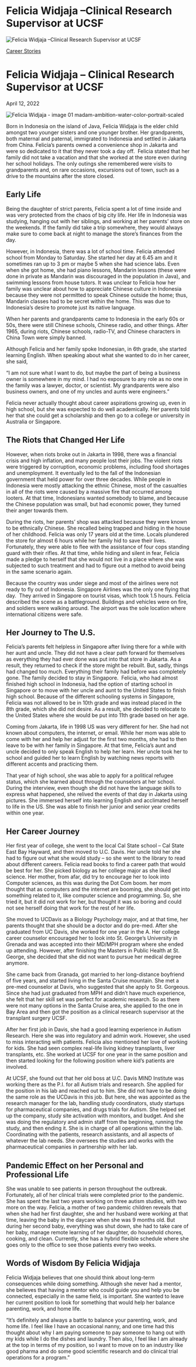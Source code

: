 # Felicia Widjaja –Clinical Research Supervisor at UCSF

![Felicia Widjaja –Clinical Research Supervisor at UCSF](https://madamambition.com/wp-content/uploads/2022/12/Felicia-Widjaja-image-01-madam-ambition-water-color-portrait-scaled-1.jpg)

[Career Stories](https://madamambition.com/category/career-stories/)

Felicia Widjaja – Clinical Research Supervisor at UCSF
======================================================

April 12, 2022

![](https://madamambition.com/wp-content/uploads/2022/12/Felicia-Widjaja-image-01-madam-ambition-water-color-portrait-scaled-1.jpg "Felicia Widjaja - image 01 madam-ambition-water-color-portrait-scaled")

Born in Indonesia on the island of Java, Felicia Widjaja is the elder child amongst two younger sisters and one younger brother. Her grandparents, both maternal and paternal, immigrated to Indonesia and settled in Jakarta from China. Felicia’s parents owned a convenience shop in Jakarta and were so dedicated to it that they never took a day off.  Felicia stated that her family did not take a vacation and that she worked at the store even during her school holidays. The only outings she remembered were visits to grandparents and, on rare occasions, excursions out of town, such as a drive to the mountains after the store closed.

Early Life
----------

Being the daughter of strict parents, Felicia spent a lot of time inside and was very protected from the chaos of big city life. Her life in Indonesia was studying, hanging out with her siblings, and working at her parents’ store on the weekends. If the family did take a trip somewhere, they would always make sure to come back at night to manage the store’s finances from the day.

However, in Indonesia, there was a lot of school time. Felicia attended school from Monday to Saturday. She started her day at 6.45 am and it sometimes ran up to 3 pm or maybe 5 when she had science labs. Even when she got home, she had piano lessons, Mandarin lessons (these were done in private as Mandarin was discouraged in the population in Java), and swimming lessons from house tutors. It was unclear to Felicia how her  family was unclear about how to appreciate Chinese culture in Indonesia because they were not permitted to speak Chinese outside the home; thus, Mandarin classes had to be secret within the home. This was due to Indonesia’s desire to promote just its native language.

When her parents and grandparents came to Indonesia in the early 60s or 50s, there were still Chinese schools, Chinese radio, and other things. After 1965, during riots, Chinese schools, radio-TV, and Chinese characters in China Town were simply banned.

Although Felicia and her family spoke Indonesian, in 6th grade, she started learning English. When speaking about what she wanted to do in her career, she said,

“I am not sure what I want to do, but maybe the part of being a business owner is somewhere in my mind. I had no exposure to any role as no one in the family was a lawyer, doctor, or scientist. My grandparents were also business owners, and one of my uncles and aunts were engineers.”

Felicia never actually thought about career aspirations growing up, even in high school, but she was expected to do well academically. Her parents told her that she could get a scholarship and then go to a college or university in Australia or Singapore.

The Riots that Changed Her Life
-------------------------------

However, when riots broke out in Jakarta in 1998, there was a financial crisis and high inflation, and many people lost their jobs. The violent riots were triggered by corruption, economic problems, including food shortages and unemployment. It eventually led to the fall of the Indonesian government that held power for over three decades. While people in Indonesia were mostly attacking the ethnic Chinese, most of the casualties in all of the riots were caused by a massive fire that occurred among looters. At that time, Indonesians wanted somebody to blame, and because the Chinese population was small, but had economic power, they turned their anger towards them.

During the riots, her parents’ shop was attacked because they were known to be ethnically Chinese. She recalled being trapped and hiding in the house of her childhood. Felicia was only 17 years old at the time. Locals plundered the store for almost 6 hours while her family hid to save their lives. Fortunately, they were able to flee with the assistance of four cops standing guard with their rifles. At that time, while hiding and silent in fear, Felicia made a pledge to herself that she would not live in a place where she was subjected to such treatment and had to figure out a method to avoid being in the same scenario again.

Because the country was under siege and most of the airlines were not ready to fly out of Indonesia. Singapore Airlines was the only one flying that day.  They arrived in Singapore on tourist visas, which took 1.5 hours. Felicia described the scene as a battleground. Buildings and vehicles were on fire, and soldiers were walking around. The airport was the sole location where international citizens were safe.

Her Journey to The U.S.
-----------------------

Felicia’s parents felt helpless in Singapore after living there for a while with her aunt and uncle. They did not have a clear path forward for themselves as everything they had ever done was put into that store in Jakarta. As a result, they returned to check if the store might be rebuilt. But, sadly, things had changed too much. Everything their family had before was completely gone. The family decided to stay in Singapore.  Felicia, who had almost finished high school in Indonesia, had the option of starting school in Singapore or to move with her uncle and aunt to the United States to finish high school. Because of the different schooling systems in Singapore, Felicia was not allowed to be in 10th grade and was instead placed in the 8th grade, which she did not desire. As a result, she decided to relocate to the United States where she would be put into 11th grade based on her age.

Coming from Jakarta, life in 1998 US was very different for her. She had not known about computers, the internet, or email. While her mom was able to come with her and help her adjust for the first two months, she had to then leave to be with her family in Singapore. At that time, Felicia’s aunt and uncle decided to only speak English to help her learn. Her uncle took her to school and guided her to learn English by watching news reports with different accents and practicing them.

That year of high school, she was able to apply for a political refugee status, which she learned about through the counselors at her school. During the interview, even though she did not have the language skills to express what happened, she relived the events of that day in Jakarta using pictures. She immersed herself into learning English and acclimated herself to life in the US. She was able to finish her junior and senior year credits within one year.

Her Career Journey
------------------

Her first year of college, she went to the local Cal State school – Cal State East Bay Hayward, and then moved to U.C. Davis. Her uncle told her she had to figure out what she would study – so she went to the library to read about different careers. Felicia read books to find a career path that would be best for her. She picked biology as her college major as she liked science. Her mother, from afar, did try to encourage her to look into Computer sciences, as this was during the Dot Com boom. her mom thought that as computers and the internet are booming, she should get into something related to it, like computer science and programming. So, she tried it, but it did not work for her, but thought it was so boring and could not see herself doing that work for the rest of her life.

She moved to UCDavis as a Biology Psychology major, and at that time, her parents thought that she should be a doctor and do pre-med. After she graduated from UC Davis, she worked for one year in the A. Her college career counselor encouraged her to look into St. George’s University in Grenada and was accepted into their MD/MPH program where she ended up attending. However, after finishing the Masters in Public Health at St. George, she decided that she did not want to pursue her medical degree anymore.

She came back from Granada, got married to her long-distance boyfriend of five years, and started living in the Santa Cruise mountain. She met a pre-med counselor at Davis, who suggested that she apply to St. Gorgeous. Since she had just graduated from MPH and didn’t have much experience, she felt that her skill set was perfect for academic research. So as there were not many options in the Santa Cruise area, she applied to the one in Bay Area and then got the position as a clinical research supervisor at the transplant surgery UCSF.

After her first job in Davis, she had a good learning experience in Autism Research. Here she was into regulatory and admin work. However, she used to miss interacting with patients. Felicia also mentioned her love of working for kids. She had seen complex real-life living kidney transplants, liver transplants, etc. She worked at UCSF for one year in the same position and then started looking for the following position where kid’s patients are involved.

At UCSF, she found out that her old boss at U.C. Davis MIND Institute was working there as the P.I. for all Autism trials and research. She applied for the position in his lab and reached out to him. She did not have to be doing the same role as the UCDavis in this job. But here, she was appointed as the research manager for the lab, handling study coordinators, study startups for pharmaceutical companies, and drugs trials for Autism. She helped set up the company, study site activation with monitors, and budget. And she was doing the regulatory and admin staff from the beginning, running the study, and then ending it. She is in charge of all operations within the lab. Coordinating with the patients, research assistants, and all aspects of whatever the lab needs. She oversees the studies and works with the pharmaceutical companies in partnership with her lab.

Pandemic Effect on her Personal and Professional Life
-----------------------------------------------------

She was unable to see patients in person throughout the outbreak. Fortunately, all of her clinical trials were completed prior to the pandemic. She has spent the last two years working on three autism studies, with two more on the way. Felicia, a mother of two pandemic children reveals that when she had her first daughter, she and her husband were working at that time, leaving the baby in the daycare when she was 9 months old. But during her second baby, everything was shut down, she had to take care of her baby, manage remote learning of her daughter, do household chores, cooking, and clean. Currently, she has a hybrid flexible schedule where she goes only to the office to see those patients every two weeks.

Words of Wisdom By Felicia Widjaja
----------------------------------

Felicia Widjaja believes that one should think about long-term consequences while doing something. Although she never had a mentor, she believes that having a mentor who could guide you and help you be connected, especially in the same field, is important. She wanted to leave her current position to look for something that would help her balance parenting, work, and home life.

“It’s definitely and always a battle to balance your parenting, work, and home life. I feel like I have an occasional nanny, and one time had this thought about why I am paying someone to pay someone to hang out with my kids while I do the dishes and laundry. Then also, I feel like I am already at the top in terms of my position, so I want to move on to an industry like good pharma and do some good scientific research and do clinical trial operations for a program.”